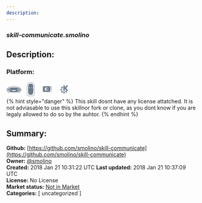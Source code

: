 ```yaml
---
description: 
---
```


### _skill-communicate.smolino_  
## Description:  
  
### Platform:  
 ![Mark I](../.gitbook/assets/mark-1-icon.png)  ![Mark II](../.gitbook/assets/mark-2-icon.png)  ![Picroft](../.gitbook/assets/picroft-icon.png)  ![plasmoid](../.gitbook/assets/kde.png)   
{% hint style="danger" %}
This skill dosnt have any license attatched. It is not adviasable to use this skillnor fork or clone, as you dont know if you are legaly allowed to do so by the auhtor.
{% endhint %}
  
## Summary:  
**Github:** [https://github.com/smolino/skill-communicate](https://github.com/smolino/skill-communicate)  
**Owner:** [@smolino](https://github.com/smolino)  
**Created:** 2018 Jan 21 10:31:22 UTC  **Last updated:** 2018 Jan 21 10:37:09 UTC  
**License:** No License  
**Market status:** [Not in Market](https://market.mycroft.ai/skill/)  
**Categories:** [ uncategorized ]   
